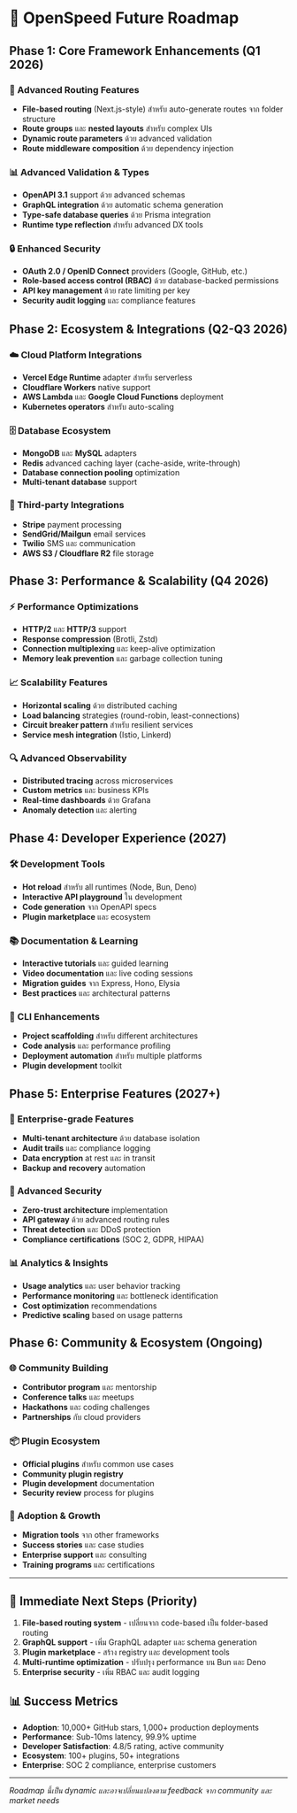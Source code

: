 # 🚀 OpenSpeed Future Roadmap

## Phase 1: Core Framework Enhancements (Q1 2026)

### 🔧 Advanced Routing Features
- **File-based routing** (Next.js-style) สำหรับ auto-generate routes จาก folder structure
- **Route groups** และ **nested layouts** สำหรับ complex UIs
- **Dynamic route parameters** ด้วย advanced validation
- **Route middleware composition** ด้วย dependency injection

### 📊 Advanced Validation & Types
- **OpenAPI 3.1** support ด้วย advanced schemas
- **GraphQL integration** ด้วย automatic schema generation
- **Type-safe database queries** ด้วย Prisma integration
- **Runtime type reflection** สำหรับ advanced DX tools

### 🔒 Enhanced Security
- **OAuth 2.0 / OpenID Connect** providers (Google, GitHub, etc.)
- **Role-based access control (RBAC)** ด้วย database-backed permissions
- **API key management** ด้วย rate limiting per key
- **Security audit logging** และ compliance features

## Phase 2: Ecosystem & Integrations (Q2-Q3 2026)

### ☁️ Cloud Platform Integrations
- **Vercel Edge Runtime** adapter สำหรับ serverless
- **Cloudflare Workers** native support
- **AWS Lambda** และ **Google Cloud Functions** deployment
- **Kubernetes operators** สำหรับ auto-scaling

### 🗄️ Database Ecosystem
- **MongoDB** และ **MySQL** adapters
- **Redis** advanced caching layer (cache-aside, write-through)
- **Database connection pooling** optimization
- **Multi-tenant database** support

### 🔌 Third-party Integrations
- **Stripe** payment processing
- **SendGrid/Mailgun** email services
- **Twilio** SMS และ communication
- **AWS S3 / Cloudflare R2** file storage

## Phase 3: Performance & Scalability (Q4 2026)

### ⚡ Performance Optimizations
- **HTTP/2** และ **HTTP/3** support
- **Response compression** (Brotli, Zstd)
- **Connection multiplexing** และ keep-alive optimization
- **Memory leak prevention** และ garbage collection tuning

### 📈 Scalability Features
- **Horizontal scaling** ด้วย distributed caching
- **Load balancing** strategies (round-robin, least-connections)
- **Circuit breaker pattern** สำหรับ resilient services
- **Service mesh integration** (Istio, Linkerd)

### 🔍 Advanced Observability
- **Distributed tracing** across microservices
- **Custom metrics** และ business KPIs
- **Real-time dashboards** ด้วย Grafana
- **Anomaly detection** และ alerting

## Phase 4: Developer Experience (2027)

### 🛠️ Development Tools
- **Hot reload** สำหรับ all runtimes (Node, Bun, Deno)
- **Interactive API playground** ใน development
- **Code generation** จาก OpenAPI specs
- **Plugin marketplace** และ ecosystem

### 📚 Documentation & Learning
- **Interactive tutorials** และ guided learning
- **Video documentation** และ live coding sessions
- **Migration guides** จาก Express, Hono, Elysia
- **Best practices** และ architectural patterns

### 🔧 CLI Enhancements
- **Project scaffolding** สำหรับ different architectures
- **Code analysis** และ performance profiling
- **Deployment automation** สำหรับ multiple platforms
- **Plugin development** toolkit

## Phase 5: Enterprise Features (2027+)

### 🏢 Enterprise-grade Features
- **Multi-tenant architecture** ด้วย database isolation
- **Audit trails** และ compliance logging
- **Data encryption** at rest และ in transit
- **Backup and recovery** automation

### 🔐 Advanced Security
- **Zero-trust architecture** implementation
- **API gateway** ด้วย advanced routing rules
- **Threat detection** และ DDoS protection
- **Compliance certifications** (SOC 2, GDPR, HIPAA)

### 📊 Analytics & Insights
- **Usage analytics** และ user behavior tracking
- **Performance monitoring** และ bottleneck identification
- **Cost optimization** recommendations
- **Predictive scaling** based on usage patterns

## Phase 6: Community & Ecosystem (Ongoing)

### 🌐 Community Building
- **Contributor program** และ mentorship
- **Conference talks** และ meetups
- **Hackathons** และ coding challenges
- **Partnerships** กับ cloud providers

### 📦 Plugin Ecosystem
- **Official plugins** สำหรับ common use cases
- **Community plugin registry**
- **Plugin development** documentation
- **Security review** process for plugins

### 🎯 Adoption & Growth
- **Migration tools** จาก other frameworks
- **Success stories** และ case studies
- **Enterprise support** และ consulting
- **Training programs** และ certifications

---

## 🎯 Immediate Next Steps (Priority)

1. **File-based routing system** - เปลี่ยนจาก code-based เป็น folder-based routing
2. **GraphQL support** - เพิ่ม GraphQL adapter และ schema generation
3. **Plugin marketplace** - สร้าง registry และ development tools
4. **Multi-runtime optimization** - ปรับปรุง performance บน Bun และ Deno
5. **Enterprise security** - เพิ่ม RBAC และ audit logging

## 📊 Success Metrics

- **Adoption**: 10,000+ GitHub stars, 1,000+ production deployments
- **Performance**: Sub-10ms latency, 99.9% uptime
- **Developer Satisfaction**: 4.8/5 rating, active community
- **Ecosystem**: 100+ plugins, 50+ integrations
- **Enterprise**: SOC 2 compliance, enterprise customers

---

*Roadmap นี้เป็น dynamic และอาจเปลี่ยนแปลงตาม feedback จาก community และ market needs*